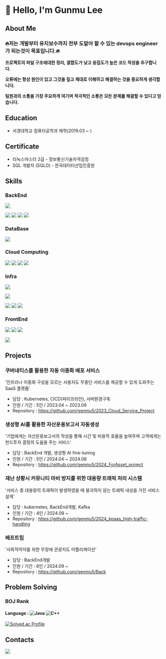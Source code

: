# 👋 Hello, I'm Gunmu Lee

## About Me
### 🔥저는 개발부터 유지보수까지 전부 도맡아 할 수 있는 devops engineer가 되는것이 목표입니다.🔥


**프로젝트의 파일 구조에대한 정리, 결합도가 낮고 응집도가 높은 코드 작성을 추구합니다.**

**오류에는 항상 원인이 있고 그것을 짚고 제대로 이해하고 해결하는 것을 중요하게 생각합니다.**

**팀원과의 소통을 가장 주요하게 여기며 적극적인 소통은 모든 문제를 해결할 수 있다고 믿습니다.**

## Education
- 서경대학교 컴퓨터공학과 재학(2019.03 ~ )


## Certificate
- 리눅스마스터 2급 - 정보통신기술자격검정
- SQL 개발자 (SQLD) - 한국데이터산업진흥원 
  

## Skills

### BackEnd
<!-- Language -->
<p>
<img src="https://img.shields.io/badge/Java-007396.svg?&style=for-the-badge&logo=Java&logoColor=white">
</p>

<!-- FrameWork -->
<p>
<img src="https://img.shields.io/badge/Spring-6DB33F?style=for-the-badge&logo=Spring&logoColor=white">
<img src="https://img.shields.io/badge/SpringBoot-6DB33F?style=for-the-badge&logo=SpringBoot&logoColor=white">
<img src="https://img.shields.io/badge/Spring Security-6DB33F?style=for-the-badge&logo=SpringSecurity&logoColor=white">
<img src="https://img.shields.io/badge/Spring Data JPA-6DB33F?style=for-the-badge&logo=SpringBoot&logoColor=white">
</p>

### DataBase
<p>
<img src="https://img.shields.io/badge/mysql-4479A1?style=for-the-badge&logo=mysql&logoColor=white">
</p>

### Cloud Computing
<p>
<img src="https://img.shields.io/badge/Kubernetes-326CE5?style=for-the-badge&logo=Kubernetes&logoColor=white">
<img src="https://img.shields.io/badge/docker-%230db7ed.svg?style=for-the-badge&logo=docker&logoColor=white"> 
<img src="https://img.shields.io/badge/grafana-%23F46800.svg?style=for-the-badge&logo=grafana&logoColor=white">
<img src="https://img.shields.io/badge/Prometheus-E6522C?style=for-the-badge&logo=Prometheus&logoColor=white">
</p>

### Infra
<p>
<img src="https://img.shields.io/badge/ubuntu-E95420?style=for-the-badge&logo=ubuntu&logoColor=white">
</p>
<p>
<img src="https://img.shields.io/badge/nginx-889639?style=for-the-badge&logo=nginx&logoColor=white">
</p>
<!-- Cloud -->
<p>
<img src="https://img.shields.io/badge/Amazon AWS-232F3E?style=for-the-badge&logo=amazonaws&logoColor=white"/>
<img src="https://img.shields.io/badge/ORACLE-F80000?style=for-the-badge&logo=oracle&logoColor=white"/>
<img src="https://img.shields.io/badge/NAVER%20Cloud-03C75A?style=for-the-badge&logo=naver&logoColor=white"/>
</p>

### FrontEnd
<p>
<img src="https://img.shields.io/badge/html-E34F26?style=for-the-badge&logo=html5&logoColor=white">
<img src="https://img.shields.io/badge/css-1572B6?style=for-the-badge&logo=css3&logoColor=white">
<img src="https://img.shields.io/badge/javascript-F7DF1E?style=for-the-badge&logo=javascript&logoColor=black">
</p>
<p>
<img src="https://img.shields.io/badge/React-61DAFB?style=for-the-badge&logo=React&logoColor=black"/>
</p>

## Projects

### 쿠버네티스를 활용한 자동 이중화 배포 서비스
  '인프라나 이중화 구성을 모르는 사용자도 무중단 서비스를 제공할 수 있게 도와주는 SaaS 플랫폼' <br>
  - 담당 : Kubernetes, CICD(파이프라인), 서버환경구축 <br>
  - 인원 / 기간 : 5인 / 2023.04 ~ 2023.08 <br>
  - Repository : https://github.com/genmu5/2023_Cloud_Service_Project <br>

### 생성형 AI를 활용한 자산운용보고서 자동생성
  '기업에게는 자산운용보고서의 작성을 통해 시간 및 비용적 효율을 높여주며 고객에게는 펀드투자 결정의 도움을 주는 서비스'
  - 담당 : BackEnd 개발, 생성형 AI fine-tuning <br>
  - 인원 / 기간 : 5인 / 2024.04 ~ 2024.08 <br>
  - Repository : https://github.com/genmu5/2024_ForAsset_project <br>

### 재난 상황시 커뮤니티 마비 방지를 위한 대용량 트래픽 처리 시스템 
  '서비스 중 대용량의 트래픽이 발생하였을 때 붕괴하지 않는 트래픽 내성을 가진 서비스 설계' <br>
  - 담당 : kubernetes, BackEnd개발, Kafka <br>
  - 인원 / 기간 : 4인 / 2024.09 ~  <br>
  - Repository : https://github.com/genmu5/2024_kpaas_high-traffic-handling <br>

### 배프트립
  '사회적약자를 위한 무장애 관광지도 어플리케이션' <br>
  - 담당 : BackEnd개발 <br>
  - 인원 / 기간 : 6인 / 2024.09 ~  <br>
  - Repository : https://github.com/genmu5/Back <br>

## Problem Solving
### BOJ Rank
#### Language : ![Java](https://img.shields.io/badge/Java-007396.svg?&style=for-the-badge&logo=Java&logoColor=white) ![C++](https://img.shields.io/badge/C++-00599C.svg?&style=for-the-badge&logo=C++&logoColor=white)

[![Solved.ac Profile](http://mazassumnida.wtf/api/v2/generate_badge?boj=genmu5)](https://solved.ac/genmu5/)

## Contacts
 <a href="https://velog.io/@genmu5"><img src="https://img.shields.io/badge/Tech%20Blog-11B48A?style=flat-square&logo=Vimeo&logoColor=white&link=https://velog.io/@genmu5"/></a>
